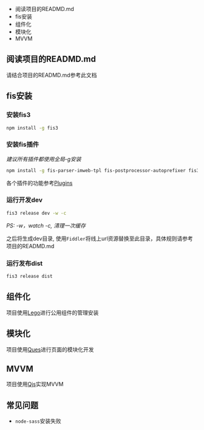
- 阅读项目的READMD.md
- fis安装
- 组件化
- 模块化
- MVVM

## 阅读项目的READMD.md

请结合项目的READMD.md参考此文档

## fis安装

### 安装fis3

```sh
npm install -g fis3
```

### 安装fis插件

*建议所有插件都使用全局-g安装*

```sh
npm install -g fis-parser-imweb-tpl fis-postprocessor-autoprefixer fis3-deploy-local-deliver fis3-deploy-pack fis3-deploy-replace fis3-deploy-skip-packed fis3-hook-annotation fis3-hook-commonjs fis3-hook-lego fis3-parser-babel fis3-parser-node-sass fis3-postpackager-inline fis3-postpackager-loader fis3-prepackager-imweb-ques fis3-prepackager-ques
```

各个插件的功能参考[Plugins](Plugins.md)

### 运行开发dev

```sh
fis3 release dev -w -c
```

*PS: -w，watch -c, 清理一次缓存*

之后将生成dev目录, 使用`Fiddler`将线上url资源替换至此目录，具体规则请参考项目的READMD.md

### 运行发布dist

```sh
fis3 release dist
```

## 组件化

项目使用[Lego](Lego.md)进行公用组件的管理安装

## 模块化

项目使用[Ques](Ques.md)进行页面的模块化开发

## MVVM

项目使用[Qjs](Qjs.md)实现MVVM

## 常见问题

- `node-sass`安装失败


